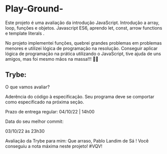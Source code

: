 # Play-Ground-
Este projeto é uma avaliação da introdução JavaScript.
Introdução a array, loop, funções e objetos.
Javascript ES6, aprendo let, const, arrow functions e template literals .

No projeto implementei funções, quebrei grandes problemas em problemas menores e utilizei lógica de programação na resolução.
Conseguir aplicar lógica de programação na prática utilizando o JavaScript, tive ajuda de uns amigos, mas foi mesmo mãos na massa!!! 💪🍝


## Trybe:

O que vamos avaliar?

Aderência do código à especificação. Seu programa deve se comportar como especificado na próxima seção.

Prazo de entrega regular:
04/10/22 | 14h00


Data do seu melhor commit:

03/10/22 às 23h30

Avaliação da Trybe para mim:
Que arraso, Pablo Landim de Sá ! Você conseguiu a nota máxima neste projeto!
#VQV!



